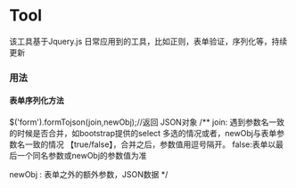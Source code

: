 # Tool
该工具基于Jquery.js
日常应用到的工具，比如正则，表单验证，序列化等，持续更新

### 用法
>
<script type="text/javascript" src="js/jquery-3.1.1.min.js"></script>
<script type="text/javascript" src="js/Tool.js"></script>


#### 表单序列化方法

>
$('form').formTojson(join,newObj);//返回 JSON对象
/**
join: 遇到参数名一致的时候是否合并，如bootstrap提供的select 多选的情况或者，newObj与表单参数名一致的情况 【true/false】，合并之后，参数值用逗号隔开。 false:表单以最后一个同名参数或newObj的参数值为准 

newObj : 表单之外的额外参数，JSON数据
*/

